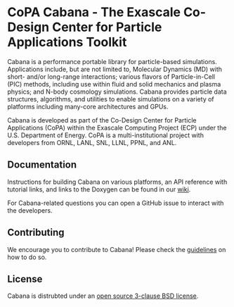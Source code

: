 # CoPA Cabana - The Exascale Co-Design Center for Particle Applications Toolkit

Cabana is a performance portable library for particle-based simulations.
Applications include, but are not limited to, Molecular Dynamics (MD) with
short- and/or long-range interactions; various flavors of Particle-in-Cell
(PIC) methods, including use within fluid and solid mechanics and plasma
physics; and N-body cosmology simulations.
Cabana provides particle data structures, algorithms, and utilities to enable
simulations on a variety of platforms including many-core architectures and
GPUs.

Cabana is developed as part of the Co-Design Center for Particle Applications
(CoPA) within the Exascale Computing Project (ECP) under the U.S. Department
of Energy. CoPA is a multi-institutional project with developers from ORNL,
LANL, SNL, LLNL, PPNL, and ANL.

## Documentation

Instructions for building Cabana on various platforms, an API reference with
tutorial links, and links to the Doxygen can be found in our
[wiki](https://github.com/ECP-copa/Cabana/wiki).

For Cabana-related questions you can open a GitHub issue to interact with the
developers.

## Contributing

We encourage you to contribute to Cabana! Please check the
[guidelines](CONTRIBUTING.md) on how to do so.

## License

Cabana is distrubted under an [open source 3-clause BSD license](LICENSE).

